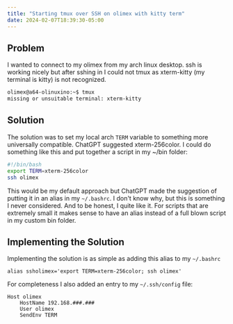 ```yaml
---
title: "Starting tmux over SSH on olimex with kitty term"
date: 2024-02-07T18:39:30-05:00
---
```


## Problem
I wanted to connect to my olimex from my arch linux desktop. ssh is working nicely but after sshing in I could not tmux as xterm-kitty (my terminal is kitty) is not recognized.
```bash
olimex@a64-olinuxino:~$ tmux
missing or unsuitable terminal: xterm-kitty
```

## Solution
The solution was to set my local arch `TERM` variable to something more universally compatible. ChatGPT suggested xterm-256color. I could do something like this and put together a script in my ~/bin folder:

```bash
#!/bin/bash
export TERM=xterm-256color
ssh olimex
```

This would be my default approach but ChatGPT made the suggestion of putting it in an alias in my `~/.bashrc`. I don't know why, but this is something I never considered. And to be honest, I quite like it. For scripts that are extremely small it makes sense to have an alias instead of a full blown script in my custom bin folder.

## Implementing the Solution
Implementing the solution is as simple as adding this alias to my `~/.bashrc`

```bashrc
alias ssholimex='export TERM=xterm-256color; ssh olimex'
```

For completeness I also added an entry to my `~/.ssh/config` file:
```text
Host olimex
    HostName 192.168.###.###
    User olimex
    SendEnv TERM
```

